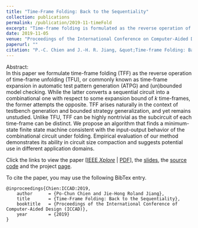 ```yaml
---
title: "Time-Frame Folding: Back to the Sequentiality"
collection: publications
permalink: /publication/2019-11-timeFold
excerpt: "Time-frame folding is formulated as the reverse operation of time-frame expansion. This method has the ability in circuit size compaction and applications in logic synthesis domains."
date: 2019-11-05
venue: "Proceedings of the International Conference on Computer-Aided Design (ICCAD)"
paperurl: ""
citation: "P.-C. Chien and J.-H. R. Jiang, &quot;Time-frame Folding: Back to the Sequentiality,&quot; <i>in Proceedings of the International Conference of Computer-Aided Design (ICCAD)</i>, 2019."
---
```

Abstract:  
In this paper we formulate time-frame folding (TFF) as the reverse operation of time-frame unfolding (TFU), or commonly known as time-frame expansion in automatic test pattern generation (ATPG) and (un)bounded model checking.
While the latter converts a sequential circuit into a combinational one with respect to some expansion bound of $k$ time-frames, the former attempts the opposite.
TFF arises naturally in the context of testbench generation and bounded strategy generalization, and yet remains unstudied.
Unlike TFU, TFF can be highly nontrivial as the subcircuit of each time-frame can be distinct.
We propose an algorithm that finds a minimum-state finite state machine consistent with the input-output behavior of the combinational circuit under folding.
Empirical evaluation of our method demonstrates its ability in circuit size compaction and suggests potential use in different application domains.

Click the links to view the paper [[IEEE *Xplore*](https://ieeexplore.ieee.org/document/8942078) &#124; [PDF](http://po-chun-chien.github.io/files/papers/iccad19_tff.pdf)], the [slides](http://po-chun-chien.github.io/files/slides/iccad19_tff_slides.pdf), the [source code](https://github.com/NTU-ALComLab/ext-folding) and the project [page](https://po-chun-chien.github.io/projects/3.tff/).

To cite the paper, you may use the following BibTex entry.
<pre><code>@inproceedings{Chien:ICCAD:2019,
    author      = {Po-Chun Chien and Jie-Hong Roland Jiang},
    title       = {Time-Frame Folding: Back to the Sequentiality},
    booktitle   = {Proceedings of the International Conference of Computer-Aided Design (ICCAD)},
    year        = {2019}
}</code></pre>